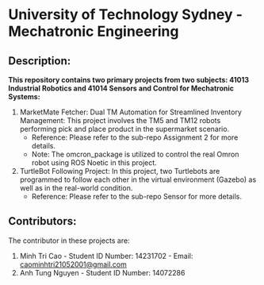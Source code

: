 # University of Technology Sydney - Mechatronic Engineering

## Description:
**This repository contains two primary projects from two subjects: 41013 Industrial Robotics and 41014 Sensors and Control for Mechatronic Systems:**
1. MarketMate Fetcher: Dual TM Automation for Streamlined Inventory Management: This project involves the TM5 and TM12 robots performing pick and place product in the supermarket scenario.
   * Reference: Please refer to the sub-repo Assignment 2 for more details.
   * Note: The omcron_package is utilized to control the real Omron robot using ROS Noetic in this project.
2. TurtleBot Following Project: In this project, two Turtlebots are programmed to follow each other in the virtual environment (Gazebo) as well as in the real-world condition.
   * Reference: Please refer to the sub-repo Sensor for more details.

## Contributors:
The contributor in these projects are:
  1. Minh Tri Cao    - Student ID Number: 14231702 - Email: caominhtri21052001@gmail.com
  2. Anh Tung Nguyen - Student ID Number: 14072286
